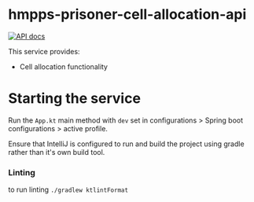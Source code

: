 # hmpps-prisoner-cell-allocation-api
[![API docs](https://img.shields.io/badge/API_docs_-view-85EA2D.svg?logo=swagger)](https://cell-allocation-api-dev.prison.service.justice.gov.uk/swagger-ui.html)

This service provides:
* Cell allocation functionality

# Starting the service
Run the `App.kt` main method with `dev` set in configurations > Spring boot configurations > active profile.


Ensure that IntelliJ is configured to run and build the project using gradle rather than it's own build tool.

### Linting
to run linting  ```./gradlew ktlintFormat```
